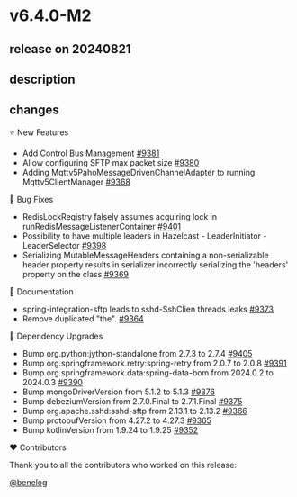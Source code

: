 # v6.4.0-M2

## release on 20240821
## description
## changes
⭐ New Features

* Add Control Bus Management <a href="https://github.com/spring-projects/spring-integration/issues/9381" data-hovercard-type="issue" data-hovercard-url="/spring-projects/spring-integration/issues/9381/hovercard">#9381</a>
* Allow configuring SFTP max packet size <a href="https://github.com/spring-projects/spring-integration/issues/9380" data-hovercard-type="issue" data-hovercard-url="/spring-projects/spring-integration/issues/9380/hovercard">#9380</a>
* Adding Mqttv5PahoMessageDrivenChannelAdapter to running Mqttv5ClientManager <a href="https://github.com/spring-projects/spring-integration/issues/9368" data-hovercard-type="issue" data-hovercard-url="/spring-projects/spring-integration/issues/9368/hovercard">#9368</a>

🐞 Bug Fixes

* RedisLockRegistry falsely assumes acquiring lock in runRedisMessageListenerContainer <a href="https://github.com/spring-projects/spring-integration/issues/9401" data-hovercard-type="issue" data-hovercard-url="/spring-projects/spring-integration/issues/9401/hovercard">#9401</a>
* Possibility to have multiple leaders in Hazelcast - LeaderInitiator - LeaderSelector <a href="https://github.com/spring-projects/spring-integration/issues/9398" data-hovercard-type="issue" data-hovercard-url="/spring-projects/spring-integration/issues/9398/hovercard">#9398</a>
* Serializing MutableMessageHeaders containing a non-serializable header property results in serializer incorrectly serializing the 'headers' property on the class <a href="https://github.com/spring-projects/spring-integration/issues/9369" data-hovercard-type="issue" data-hovercard-url="/spring-projects/spring-integration/issues/9369/hovercard">#9369</a>

📔 Documentation

* spring-integration-sftp leads to sshd-SshClien threads leaks <a href="https://github.com/spring-projects/spring-integration/issues/9373" data-hovercard-type="issue" data-hovercard-url="/spring-projects/spring-integration/issues/9373/hovercard">#9373</a>
* Remove duplicated "the". <a href="https://github.com/spring-projects/spring-integration/pull/9364" data-hovercard-type="pull_request" data-hovercard-url="/spring-projects/spring-integration/pull/9364/hovercard">#9364</a>

🔨 Dependency Upgrades

* Bump org.python:jython-standalone from 2.7.3 to 2.7.4 <a href="https://github.com/spring-projects/spring-integration/pull/9405" data-hovercard-type="pull_request" data-hovercard-url="/spring-projects/spring-integration/pull/9405/hovercard">#9405</a>
* Bump org.springframework.retry:spring-retry from 2.0.7 to 2.0.8 <a href="https://github.com/spring-projects/spring-integration/pull/9391" data-hovercard-type="pull_request" data-hovercard-url="/spring-projects/spring-integration/pull/9391/hovercard">#9391</a>
* Bump org.springframework.data:spring-data-bom from 2024.0.2 to 2024.0.3 <a href="https://github.com/spring-projects/spring-integration/pull/9390" data-hovercard-type="pull_request" data-hovercard-url="/spring-projects/spring-integration/pull/9390/hovercard">#9390</a>
* Bump mongoDriverVersion from 5.1.2 to 5.1.3 <a href="https://github.com/spring-projects/spring-integration/pull/9376" data-hovercard-type="pull_request" data-hovercard-url="/spring-projects/spring-integration/pull/9376/hovercard">#9376</a>
* Bump debeziumVersion from 2.7.0.Final to 2.7.1.Final <a href="https://github.com/spring-projects/spring-integration/pull/9375" data-hovercard-type="pull_request" data-hovercard-url="/spring-projects/spring-integration/pull/9375/hovercard">#9375</a>
* Bump org.apache.sshd:sshd-sftp from 2.13.1 to 2.13.2 <a href="https://github.com/spring-projects/spring-integration/pull/9366" data-hovercard-type="pull_request" data-hovercard-url="/spring-projects/spring-integration/pull/9366/hovercard">#9366</a>
* Bump protobufVersion from 4.27.2 to 4.27.3 <a href="https://github.com/spring-projects/spring-integration/pull/9365" data-hovercard-type="pull_request" data-hovercard-url="/spring-projects/spring-integration/pull/9365/hovercard">#9365</a>
* Bump kotlinVersion from 1.9.24 to 1.9.25 <a href="https://github.com/spring-projects/spring-integration/pull/9352" data-hovercard-type="pull_request" data-hovercard-url="/spring-projects/spring-integration/pull/9352/hovercard">#9352</a>

❤️ Contributors

Thank you to all the contributors who worked on this release:

<a class="user-mention notranslate" data-hovercard-type="user" data-hovercard-url="/users/benelog/hovercard" data-octo-click="hovercard-link-click" data-octo-dimensions="link_type:self" href="https://github.com/benelog">@benelog</a>

